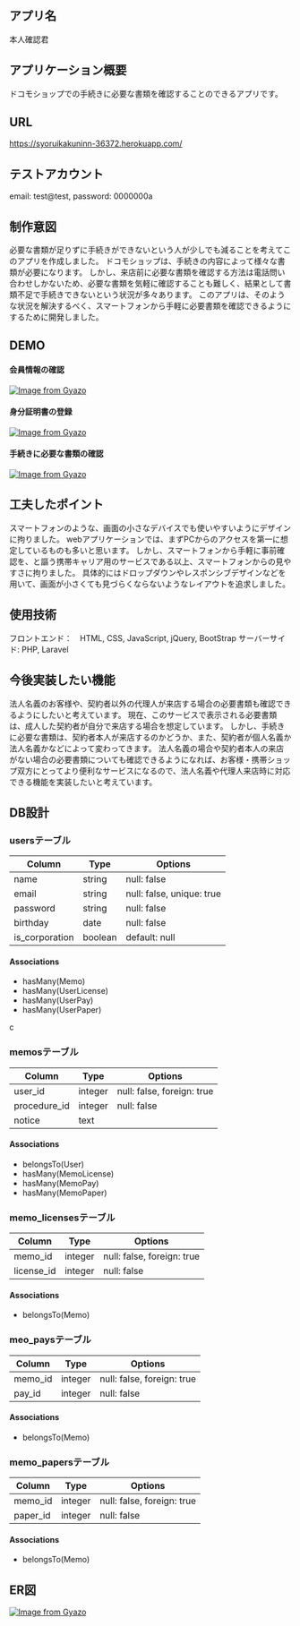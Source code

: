 ## アプリ名
本人確認君
## アプリケーション概要 
ドコモショップでの手続きに必要な書類を確認することのできるアプリです。
## URL
https://syoruikakuninn-36372.herokuapp.com/
## テストアカウント
email: test@test, password: 0000000a
## 制作意図
必要な書類が足りずに手続きができないという人が少しでも減ることを考えてこのアプリを作成しました。
ドコモショップは、手続きの内容によって様々な書類が必要になります。
しかし、来店前に必要な書類を確認する方法は電話問い合わせしかないため、必要な書類を気軽に確認することも難しく、結果として書類不足で手続きできないという状況が多々あります。
このアプリは、そのような状況を解決するべく、スマートフォンから手軽に必要書類を確認できるようにするために開発しました。
## DEMO
#### 会員情報の確認
[![Image from Gyazo](https://i.gyazo.com/76108235b5c3b083f9b3cf6aa13453fa.gif)](https://gyazo.com/76108235b5c3b083f9b3cf6aa13453fa)
#### 身分証明書の登録
[![Image from Gyazo](https://i.gyazo.com/a3c5b1affd8dd11e19887e0a848fe5a4.gif)](https://gyazo.com/a3c5b1affd8dd11e19887e0a848fe5a4)
#### 手続きに必要な書類の確認
[![Image from Gyazo](https://i.gyazo.com/8668c91129783b344ac4acbc1588895a.gif)](https://gyazo.com/8668c91129783b344ac4acbc1588895a)
## 工夫したポイント
スマートフォンのような、画面の小さなデバイスでも使いやすいようにデザインに拘りました。
webアプリケーションでは、まずPCからのアクセスを第一に想定しているものも多いと思います。
しかし、スマートフォンから手軽に事前確認を、と謳う携帯キャリア用のサービスである以上、スマートフォンからの見やすさに拘りました。
具体的にはドロップダウンやレスポンシブデザインなどを用いて、画面が小さくても見づらくならないようなレイアウトを追求しました。
## 使用技術
フロントエンド：　HTML, CSS, JavaScript, jQuery, BootStrap
サーバーサイド: PHP, Laravel
## 今後実装したい機能
法人名義のお客様や、契約者以外の代理人が来店する場合の必要書類も確認できるようにしたいと考えています。
現在、このサービスで表示される必要書類は、成人した契約者が自分で来店する場合を想定しています。
しかし、手続きに必要な書類は、契約者本人が来店するのかどうか、また、契約者が個人名義か法人名義かなどによって変わってきます。
法人名義の場合や契約者本人の来店がない場合の必要書類についても確認できるようになれば、お客様・携帯ショップ双方にとってより便利なサービスになるので、法人名義や代理人来店時に対応できる機能を実装したいと考えています。

## DB設計

### usersテーブル

| Column         | Type    | Options                   |
| -------------- | ------- | ------------------------- |
| name           | string  | null: false               |
| email          | string  | null: false, unique: true |
| password       | string  | null: false               | 
| birthday       | date    | null: false               | 
| is_corporation | boolean | default: null             |

#### Associations

- hasMany(Memo)
- hasMany(UserLicense)
- hasMany(UserPay)
- hasMany(UserPaper)

c
### memosテーブル

| Column            | Type    | Options                    |
| ----------------- | ------- | -------------------------- |
| user_id           | integer | null: false, foreign: true |
| procedure_id      | integer | null: false                |
| notice            | text    |                            |

#### Associations

- belongsTo(User)
- hasMany(MemoLicense)
- hasMany(MemoPay)
- hasMany(MemoPaper)


### memo_licensesテーブル

| Column            | Type    | Options                    |
| ----------------- | ------- | -------------------------- |
| memo_id           | integer | null: false, foreign: true |
| license_id        | integer | null: false                |

#### Associations

- belongsTo(Memo)


### meo_paysテーブル

| Column            | Type    | Options                    |
| ----------------- | ------- | -------------------------- |
| memo_id           | integer | null: false, foreign: true |
| pay_id            | integer | null: false                |

#### Associations

- belongsTo(Memo)


### memo_papersテーブル

| Column            | Type    | Options                    |
| ----------------- | ------- | -------------------------- |
| memo_id           | integer | null: false, foreign: true |
| paper_id          | integer | null: false                |

#### Associations

- belongsTo(Memo)


## ER図
[![Image from Gyazo](https://i.gyazo.com/5fa1a7932bc5736373a2249ab200997d.png)](https://gyazo.com/5fa1a7932bc5736373a2249ab200997d)
